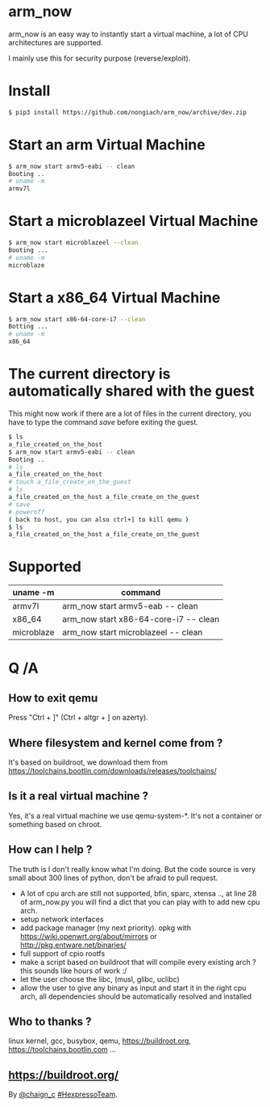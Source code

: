 

# arm_now
arm_now is an easy way to instantly start a virtual machine, a lot of CPU architectures are supported.

I mainly use this for security purpose (reverse/exploit).

# Install
```sh
$ pip3 install https://github.com/nongiach/arm_now/archive/dev.zip
```

# Start an arm Virtual Machine
```sh
$ arm_now start armv5-eabi -- clean
Booting ..
# uname -m
armv7l
```

# Start a microblazeel Virtual Machine
```sh
$ arm_now start microblazeel --clean
Booting ...
# uname -m
microblaze
```

# Start a x86_64 Virtual Machine
```sh
$ arm_now start x86-64-core-i7 --clean
Botting ...
# uname -m
x86_64
```

# The current directory is automatically shared with the guest
This might now work if there are a lot of files in the current directory, you have to type the command *save* before exiting the guest.
```sh
$ ls
a_file_created_on_the_host
$ arm_now start armv5-eabi -- clean
Booting ..
# ls
a_file_created_on_the_host
# touch a_file_create_on_the_guest
# ls
a_file_created_on_the_host a_file_create_on_the_guest
# save
# poweroff
( back to host, you can also ctrl+] to kill qemu )
$ ls
a_file_created_on_the_host a_file_create_on_the_guest
```

# Supported
| uname -m | command |
| --- | --- |
| armv7l | arm_now start armv5-eab -- clean |
| x86_64 | arm_now start x86-64-core-i7 -- clean |
| microblaze | arm_now start microblazeel -- clean |

# Q /A

## How to exit qemu

Press "Ctrl + ]" (Ctrl + altgr + ] on azerty).

## Where filesystem and kernel come from ?

It's based on buildroot, we download them from https://toolchains.bootlin.com/downloads/releases/toolchains/

## Is it a real virtual machine ?

Yes, it's a real virtual machine we use qemu-system-\*. It's not a container or something based on chroot.

## How can I help ?

The truth is I don't really know what I'm doing. But the code source is very small about 300 lines of python, don't be afraid to pull request.
- A lot of cpu arch are still not supported, bfin, sparc, xtensa .., at line 28 of arm_now.py you will find a dict that you can play with to add new cpu arch.
- setup network interfaces
- add package manager (my next priority). opkg with https://wiki.openwrt.org/about/mirrors or http://pkg.entware.net/binaries/
- full support of cpio rootfs
- make a script based on buildroot that will compile every existing arch ? this sounds like hours of work :/
- let the user choose the libc, (musl, glibc, uclibc)
- allow the user to give any binary as input and start it in the right cpu arch, all dependencies should be automatically resolved and installed

## Who to thanks ?

linux kernel, gcc, busybox, qemu, https://buildroot.org, https://toolchains.bootlin.com ...

https://buildroot.org/
----
By [@chaign\_c][] [#HexpressoTeam][hexpresso].


[hexpresso]:     https://hexpresso.github.io
[@chaign\_c]:    https://twitter.com/chaign_c
